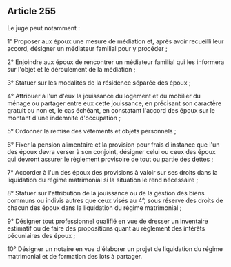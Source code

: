 Article 255
----
Le juge peut notamment :

1° Proposer aux époux une mesure de médiation et, après avoir recueilli leur
accord, désigner un médiateur familial pour y procéder ;

2° Enjoindre aux époux de rencontrer un médiateur familial qui les informera sur
l'objet et le déroulement de la médiation ;

3° Statuer sur les modalités de la résidence séparée des époux ;

4° Attribuer à l'un d'eux la jouissance du logement et du mobilier du ménage ou
partager entre eux cette jouissance, en précisant son caractère gratuit ou non
et, le cas échéant, en constatant l'accord des époux sur le montant d'une
indemnité d'occupation ;

5° Ordonner la remise des vêtements et objets personnels ;

6° Fixer la pension alimentaire et la provision pour frais d'instance que l'un
des époux devra verser à son conjoint, désigner celui ou ceux des époux qui
devront assurer le règlement provisoire de tout ou partie des dettes ;

7° Accorder à l'un des époux des provisions à valoir sur ses droits dans la
liquidation du régime matrimonial si la situation le rend nécessaire ;

8° Statuer sur l'attribution de la jouissance ou de la gestion des biens communs
ou indivis autres que ceux visés au 4°, sous réserve des droits de chacun des
époux dans la liquidation du régime matrimonial ;

9° Désigner tout professionnel qualifié en vue de dresser un inventaire
estimatif ou de faire des propositions quant au règlement des intérêts
pécuniaires des époux ;

10° Désigner un notaire en vue d'élaborer un projet de liquidation du régime
matrimonial et de formation des lots à partager.
